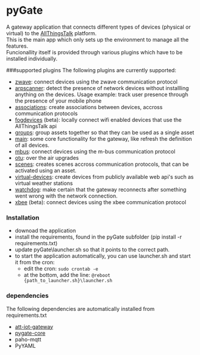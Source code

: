 pyGate
======
A gateway application that connects different types of devices (physical or virtual) to the [AllThingsTalk](https://maker.smartliving.io/) platform.   
This is the main app which only sets up the environment to manage all the features.  
Funcionallity itself is provided through various plugins which have to be installed individually.

###supported plugins
The following plugins are currently supported: 

- [zwave](https://github.com/allthingstalk/pygate-zwave): connect devices using the zwave communication protocol
- [arpscanner](https://github.com/allthingstalk/pygate-arpscanner): detect the presence of network devices without installling anything on the devices. Usage example: track user presence through the presence of your mobile phone
- [associations](https://github.com/allthingstalk/pygate-associations): create associations between devices, accross communication protocols
- [fogdevices](https://github.com/allthingstalk/pygate-fogdevices) (beta): locally connect wifi enabled devices that use the AllThingsTalk api
- [groups](https://github.com/allthingstalk/pygate-groups): group assets together so that they can be used as a single asset
- [main](https://github.com/allthingstalk/pygate-main): some core functionality for the gateway, like refresh the definition of all devices.
- [mbus](https://github.com/allthingstalk/pygate-mbus): connect devices using the m-bus communication protocol
- [otu](https://github.com/allthingstalk/pygate-otu): over the air upgrades
- [scenes](https://github.com/allthingstalk/pygate-scenes): creates scenes accross communication protocols, that can be activated using an asset.
- [virtual-devices](https://github.com/allthingstalk/pygate-virtual-devices): create devices from publicly available web api's such as virtual weather stations
- [watchdog](https://github.com/allthingstalk/pygate-watchdog): make certain that the gateway reconnects after something went wrong with the network connection.
- [xbee](https://github.com/allthingstalk/pygate-xbee) (beta): connect devices using the xbee communication protocol



### Installation
- downoad the application
- install the requirements, found in the pyGate subfolder (pip install -r requirements.txt)
- update pyGate\launcher.sh so that it points to the correct path.
- to start the application automatically, you can use launcher.sh and start it from the cron:
	- edit the cron: `sudo crontab -e`
	- at the bottom, add the line: `@reboot {path_to_launcher.sh}\launcher.sh` 

### dependencies
The following dependencies are automatically installed from requirements.txt 

- [att-iot-gateway](https://github.com/allthingstalk/rpi-python-gateway-client)
- [pygate-core](https://github.com/allthingstalk/pygate-core)
- paho-mqtt
- PyYAML
